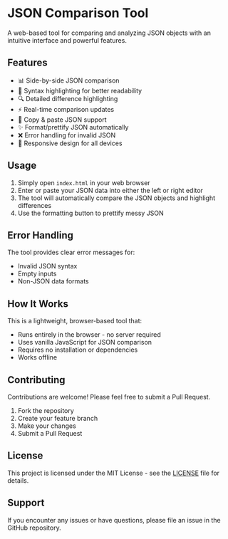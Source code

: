 # JSON Comparison Tool

A web-based tool for comparing and analyzing JSON objects with an intuitive interface and powerful features.

## Features

- 📊 Side-by-side JSON comparison
- 🎨 Syntax highlighting for better readability
- 🔍 Detailed difference highlighting
- ⚡ Real-time comparison updates
- 🔄 Copy & paste JSON support
- ✨ Format/prettify JSON automatically
- ❌ Error handling for invalid JSON
- 📱 Responsive design for all devices

## Usage

1. Simply open `index.html` in your web browser
2. Enter or paste your JSON data into either the left or right editor
3. The tool will automatically compare the JSON objects and highlight differences
4. Use the formatting button to prettify messy JSON

## Error Handling

The tool provides clear error messages for:

- Invalid JSON syntax
- Empty inputs
- Non-JSON data formats

## How It Works

This is a lightweight, browser-based tool that:

- Runs entirely in the browser - no server required
- Uses vanilla JavaScript for JSON comparison
- Requires no installation or dependencies
- Works offline

## Contributing

Contributions are welcome! Please feel free to submit a Pull Request.

1. Fork the repository
2. Create your feature branch
3. Make your changes
4. Submit a Pull Request

## License

This project is licensed under the MIT License - see the [LICENSE](LICENSE) file for details.

## Support

If you encounter any issues or have questions, please file an issue in the GitHub repository.

